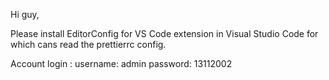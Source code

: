 Hi guy,

Please install EditorConfig for VS Code extension in Visual Studio Code for which cans read the prettierrc config.

Account login :
username: admin
password: 13112002
